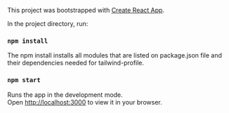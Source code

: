 This project was bootstrapped with [Create React App](https://github.com/facebook/create-react-app).

In the project directory, run:

### `npm install`
The npm install installs all modules that are listed on package.json file and their dependencies needed for tailwind-profile.

### `npm start`

Runs the app in the development mode.\
Open [http://localhost:3000](http://localhost:3000) to view it in your browser.